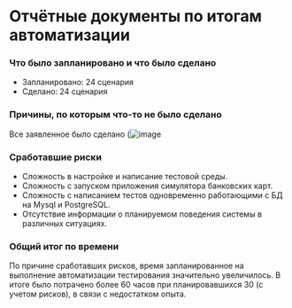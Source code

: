 # Отчётные документы по итогам автоматизации

### Что было запланировано и что было сделано
 - Запланировано: 24 сценария
 - Сделано: 24 сценария

### Причины, по которым что-то не было сделано
 Все заявленное было сделано
 (![image](https://user-images.githubusercontent.com/22775215/161434930-c3470e37-df2b-4440-9d1c-50cc83a42832.png)
 
### Сработавшие риски
 - Сложность в настройке и написание тестовой среды.
 - Сложность с запуском приложения симулятора банковских карт.
 - Сложность с написанием тестов одновременно работающими с БД на Mysql и PostgreSQL.
 - Отсутствие информации о планируемом поведения системы в различных ситуациях.
 
### Общий итог по времени 
 По причине сработавших рисков, время запланированное на выполнение автоматизации тестирования значительно увеличилось.
 В итоге было потрачено более 60 часов при планировавшихся 30 (с учетом рисков), в связи с недостатком опыта.
